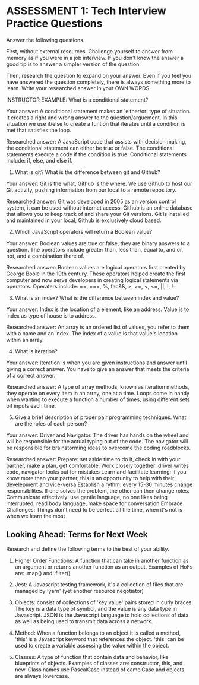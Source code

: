 # ASSESSMENT 1: Tech Interview Practice Questions
Answer the following questions.

First, without external resources. Challenge yourself to answer from memory as if you were in a job interview. If you don't know the answer a good tip is to answer a simpler version of the question.

Then, research the question to expand on your answer. Even if you feel you have answered the question completely, there is always something more to learn. Write your researched answer in your OWN WORDS.

INSTRUCTOR EXAMPLE: What is a conditional statement?

  Your answer: A conditional statement makes an 'either/or' type of situation. It creates a right and wrong answer to the question/arguement. In this situation we use if/else to create a funtion that iterates until a condition is met that satisfies the loop. 

  Researched answer: A JavaScript code that assists with decision making, the conditional statement can either be true or false. The conditional statements execute a code if the condition is true. Conditional statements include: if, else, and else if. 



1. What is git? What is the difference between git and Github?

  Your answer: Git is the what, Github is the where. We use Github to host our Git activity, pushing information from our local to a remote repository.   

  Researched answer: Git was developed in 2005 as an version control system, it can be used without internet access. Github is an online database that allows you to keep track of and share your Git versions. Git is installed and maintained in your local, Github is exclusively cloud based. 



2. Which JavaScript operators will return a Boolean value?

  Your answer: Boolean values are true or false, they are binary answers to a question. The operators include greater than, less than, equal to, and or, not, and a combination there of. 

  Researched answer: Boolean values are logical operators first created by George Boole in the 19th century. These operators helped create the first computer and now serve developers in creating logical statements via operators. Operaters include: ==, ===, %, fac&&, >, >=, <, <=, ||, !, !=


3. What is an index? What is the difference between index and value?

  Your answer: Index is the location of a element, like an address. Value is to index as type of house is to address. 

  Researched answer: An array is an ordered list of values, you refer to them with a name and an index. The index of a value is that value's location within an array. 



4. What is iteration?

  Your answer: Iteration is when you are given instructions and answer until giving a correct answer. You have to give an answer that meets the criteria of a correct answer. 

  Researched answer: A type of array methods, known as iteration methods, they operate on every item in an array, one at a time. Loops come in handy when wanting to execute a function a number of times, using different sets oif inputs each time. 



5. Give a brief description of proper pair programming techniques. What are the roles of each person?

  Your answer: Driver and Navigator. The driver has hands on the wheel and will be responsible for the actual typing out of the code. The navigator will be responsible for brainstorming ideas to overcome the coding roadblocks. 

  Researched answer: 
  Prepare: set aside time to do it, check in with your partner, make a plan, get comfortable. 
  Work closely together: driver writes code, navigator looks out for mistakes 
  Learn and facilitate learning: if you know more than your partner, this is an opportunity to help with their
                                develepment and vice-versa 
  Establish a rythm: every 15-30 minutes change responsibilites. If one solves the problem, the other can then change roles. 
  Communicate effectively: use gentle language, no one likes being interrupted, read body language, make space for conversation 
  Embrace Challenges: Things don't need to be perfect all the time, when it's not is when we learn the most 



## Looking Ahead: Terms for Next Week

Research and define the following terms to the best of your ability.

1. Higher Order Functions: A function that can take in another function as an argument or returns another function as an output. Examples of HoFs are: .map() and .filter()  

2. Jest: A Javascript testing framework, it's a collection of files that are managed by 'yarn' (yet another resource negotiator)

3. Objects: consist of collections of 'key:value' pairs stored in curly braces. The key is a data type of symbol, and the value is any data type in Javascript. JSON is the Javascript language to hold collections of data as well as being used to transmit data across a network. 

4. Method: When a function belongs to an object it is called a method, 'this' is a Javascript keyword that references the object. 'this' can be used to create a variable assessing the value within the object. 

5. Classes: A type of function that contain data and behavior, like blueprints of objects. Examples of classes are: constructor, this, and new. Class names use PascalCase instead of camelCase and objects are always lowercase. 
